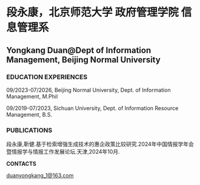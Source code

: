 
# 段永康，北京师范大学 政府管理学院 信息管理系


## Yongkang Duan@Dept of Information Management, Beijing Normal University


### EDUCATION EXPERIENCES

09/2023-07/2026, Beijing Normal University, Dept. of Information Management, M.Phil

09/2019-07/2023, Sichuan University, Dept. of Information Resource Management, B.S.

### PUBLICATIONS

段永康,靳健.基于检索增强生成技术的惠企政策比较研究.2024年中国情报学年会暨情报学与情报工作发展论坛.天津,2024年10月.

**CONTACTS**

[duanyongkang_1@163.com](mailto:duanyongkang_1@163.com)
